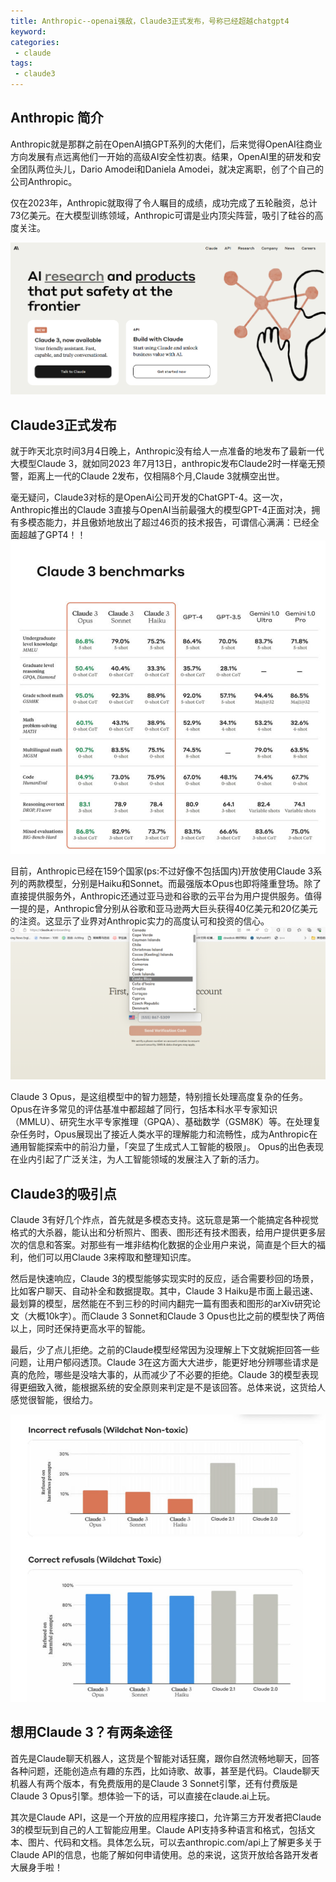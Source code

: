 ```yaml
---
title: Anthropic--openai强敌，Claude3正式发布，号称已经超越chatgpt4
keyword:
categories:
 - claude
tags:
 - claude3
---
```


## Anthropic 简介
Anthropic就是那群之前在OpenAI搞GPT系列的大佬们，后来觉得OpenAI往商业方向发展有点远离他们一开始的高级AI安全性初衷。结果，OpenAI里的研发和安全团队两位头儿，Dario Amodei和Daniela Amodei，就决定离职，创了个自己的公司Anthropic。

仅在2023年，Anthropic就取得了令人瞩目的成绩，成功完成了五轮融资，总计73亿美元。在大模型训练领域，Anthropic可谓是业内顶尖阵营，吸引了硅谷的高度关注。



![Anthropic首页](../imags/ChatGPT/anthropic-home.png)

## Claude3正式发布

就于昨天北京时间3月4日晚上，Anthropic没有给人一点准备的地发布了最新一代大模型Claude 3，就如同2023 年7月13日，anthropic发布Claude2时一样毫无预警，距离上一代的Claude 2发布，仅相隔8个月,Claude 3就横空出世。

毫无疑问，Claude3对标的是OpenAi公司开发的ChatGPT-4。这一次，Anthropic推出的Claude 3直接与OpenAI当前最强大的模型GPT-4正面对决，拥有多模态能力，并且傲娇地放出了超过46页的技术报告，可谓信心满满：已经全面超越了GPT4！！
![Anthropic--openai强敌，Claude3正式发布，号称已经超越chatgpt4](../imags/ChatGPT/claude3.png)


目前，Anthropic已经在159个国家(ps:不过好像不包括国内)开放使用Claude 3系列的两款模型，分别是Haiku和Sonnet。而最强版本Opus也即将隆重登场。除了直接提供服务外，Anthropic还通过亚马逊和谷歌的云平台为用户提供服务。值得一提的是，Anthropic曾分别从谷歌和亚马逊两大巨头获得40亿美元和20亿美元的注资。这显示了业界对Anthropic实力的高度认可和投资的信心。
![claude支持国家列表](../imags/ChatGPT/claude3-1.png)


Claude 3 Opus，是这组模型中的智力翘楚，特别擅长处理高度复杂的任务。Opus在许多常见的评估基准中都超越了同行，包括本科水平专家知识（MMLU）、研究生水平专家推理（GPQA）、基础数学（GSM8K）等。在处理复杂任务时，Opus展现出了接近人类水平的理解能力和流畅性，成为Anthropic在通用智能探索中的前沿力量，「突显了生成式人工智能的极限」。 Opus的出色表现在业内引起了广泛关注，为人工智能领域的发展注入了新的活力。

## Claude3的吸引点

Claude 3有好几个炸点，首先就是多模态支持。这玩意是第一个能搞定各种视觉格式的大杀器，能认出和分析照片、图表、图形还有技术图表，给用户提供更多层次的信息和答案。对那些有一堆非结构化数据的企业用户来说，简直是个巨大的福利，他们可以用Claude 3来榨取和整理知识库。

然后是快速响应，Claude 3的模型能够实现实时的反应，适合需要秒回的场景，比如客户聊天、自动补全和数据提取。其中，Claude 3 Haiku是市面上最迅速、最划算的模型，居然能在不到三秒的时间内翻完一篇有图表和图形的arXiv研究论文（大概10k字）。而Claude 3 Sonnet和Claude 3 Opus也比之前的模型快了两倍以上，同时还保持更高水平的智能。

最后，少了点儿拒绝。之前的Claude模型经常因为没理解上下文就婉拒回答一些问题，让用户郁闷透顶。Claude 3在这方面大大进步，能更好地分辨哪些请求是真的危险，哪些是没啥大事的，从而减少了不必要的拒绝。Claude 3的模型表现得更细致入微，能根据系统的安全原则来判定是不是该回答。总体来说，这货给人感觉很智能，很给力。

![claude3拒绝率对比图](../imags/claude/claude-reject-rating.png)

## 想用Claude 3？有两条途径

首先是Claude聊天机器人，这货是个智能对话狂魔，跟你自然流畅地聊天，回答各种问题，还能创造点有趣的东西，比如诗歌、故事，甚至是代码。Claude聊天机器人有两个版本，有免费版用的是Claude 3 Sonnet引擎，还有付费版是Claude 3 Opus引擎。想体验一下的话，可以直接在claude.ai上玩。

其次是Claude API，这是一个开放的应用程序接口，允许第三方开发者把Claude 3的模型玩到自己的人工智能应用里。Claude API支持多种语言和格式，包括文本、图片、代码和文档。具体怎么玩，可以去anthropic.com/api上了解更多关于Claude API的信息，也能了解如何申请使用。总的来说，这货开放给各路开发者大展身手啦！

